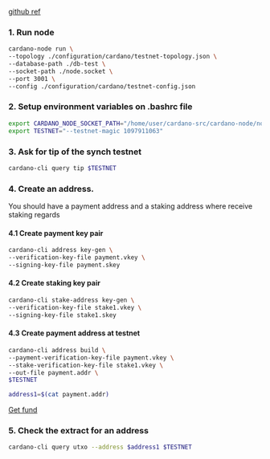 [github ref](https://developers.cardano.org/docs/integrate-cardano/creating-wallet-faucet/)

### 1. Run node

```bash
cardano-node run \
--topology ./configuration/cardano/testnet-topology.json \
--database-path ./db-test \
--socket-path ./node.socket \
--port 3001 \
--config ./configuration/cardano/testnet-config.json
```
 

### 2. Setup environment variables on .bashrc file

```bash
export CARDANO_NODE_SOCKET_PATH="/home/user/cardano-src/cardano-node/node.socket"
export TESTNET="--testnet-magic 1097911063"
```


### 3. Ask for tip of the synch testnet

```bash
cardano-cli query tip $TESTNET
```

### 4. Create an address. 
You should have a payment address and a staking address where receive staking regards 

#### 4.1 Create payment key pair 

```bash
cardano-cli address key-gen \
--verification-key-file payment.vkey \
--signing-key-file payment.skey
```

#### 4.2 Create staking key pair

```bash
cardano-cli stake-address key-gen \
--verification-key-file stake1.vkey \
--signing-key-file stake1.skey
```


#### 4.3 Create payment address at testnet

```bash
cardano-cli address build \
--payment-verification-key-file payment.vkey \
--stake-verification-key-file stake1.vkey \
--out-file payment.addr \
$TESTNET
```

```bash
address1=$(cat payment.addr)
```

[Get fund](https://testnets.cardano.org/en/testnets/cardano/tools/faucet/)
### 5. Check the extract for an address

```bash
cardano-cli query utxo --address $address1 $TESTNET
```



